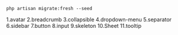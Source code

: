 <!-- installation shadecn component-->
```shell
php artisan migrate:fresh --seed
```
1.avatar
2.breadcrumb
3.collapsible
4.dropdown-menu
5.separator
6.sidebar
7.button
8.input
9.skeleton
10.Sheet
11.tooltip
